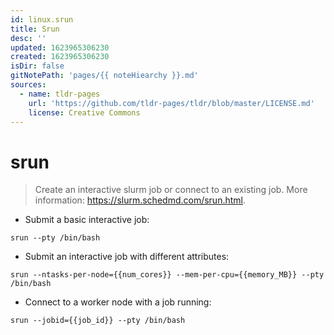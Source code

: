 ```yaml
---
id: linux.srun
title: Srun
desc: ''
updated: 1623965306230
created: 1623965306230
isDir: false
gitNotePath: 'pages/{{ noteHiearchy }}.md'
sources:
  - name: tldr-pages
    url: 'https://github.com/tldr-pages/tldr/blob/master/LICENSE.md'
    license: Creative Commons
---
```

# srun

> Create an interactive slurm job or connect to an existing job.
> More information: <https://slurm.schedmd.com/srun.html>.

- Submit a basic interactive job:

`srun --pty /bin/bash`

- Submit an interactive job with different attributes:

`srun --ntasks-per-node={{num_cores}} --mem-per-cpu={{memory_MB}} --pty /bin/bash`

- Connect to a worker node with a job running:

`srun --jobid={{job_id}} --pty /bin/bash`

